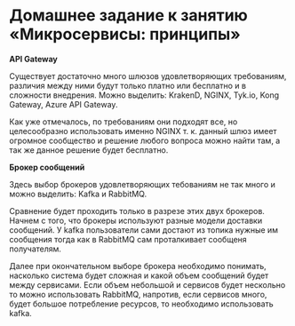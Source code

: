# Домашнее задание к занятию «Микросервисы: принципы»

**API Gateway**

Существует достаточно много шлюзов удовлетворяющих требованиям, различия между ними будут только платно или бесплатно и в сложности внедрения. Можно выделить:
KrakenD, NGINX, Tyk.io, Kong Gateway, Azure API Gateway.

Как уже отмечалось, по требованиям они подходят все, но целесообразно использовать именно NGINX т. к. данный шлюз имеет огромное сообщество и решение любого вопроса можно найти там, а так же данное решение будет бесплатно.






**Брокер сообщений**

Здесь выбор брокеров удовлетворяющих тебованиям не так много и можно выделить: Kafka и RabbitMQ.

Сравнение будет проходить только в разрезе этих двух брокеров. Начнем с того, что брокеры используют разные модели доставки сообщений. У kafka пользователи сами достают из топика нужные им сообщения тогда как в RabbitMQ сам проталкивает сообщеня получателям.

Далее при окончательном выборе брокера необходимо понимать, насколько система будет сложная и какой объем сообщений будет между сервисами. Если объем небольшой и сервисов будет нескольно то можно использовать RabbitMQ, напротив, если сервисов много, будет большое потребление ресурсов, то необходимо использовать kafka. 